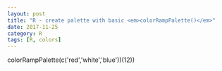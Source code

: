 ```yaml
---
layout: post
title: "R - create palette with basic <em>colorRampPalette()</em>"
date: 2017-11-25
category: R
tags: [R, colors]
---
```


colorRampPalette(c('red','white','blue'))(12))

